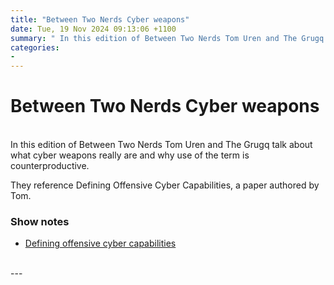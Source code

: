 ```yaml
---
title: "Between Two Nerds Cyber weapons"
date: Tue, 19 Nov 2024 09:13:06 +1100
summary: " In this edition of Between Two Nerds Tom Uren and The Grugq talk about what cyber weapons really are and why use"
categories: 
- 
---
```

# Between Two Nerds Cyber weapons


<br/>
In this edition of Between Two Nerds Tom Uren and The Grugq talk about what cyber weapons really are and why use of the term is counterproductive.

They reference Defining Offensive Cyber Capabilities, a paper authored by Tom.

### Show notes

-   [Defining offensive cyber capabilities](https://www.aspi.org.au/report/defining-offensive-cyber-capabilities)

<br/>
---
